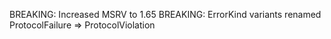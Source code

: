 BREAKING: Increased MSRV to 1.65
BREAKING: ErrorKind variants renamed ProtocolFailure => ProtocolViolation
